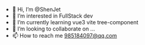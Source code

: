 - 👋 Hi, I’m @ShenJet
- 👀 I’m interested in FullStack dev
- 🌱 I’m currently learning vue3 vite tree-component
- 💞️ I’m looking to collaborate on ...
- 📫 How to reach me 985184097@qq.com

<!---
ShenJet/ShenJet is a ✨ special ✨ repository because its `README.md` (this file) appears on your GitHub profile.
You can click the Preview link to take a look at your changes.
--->
